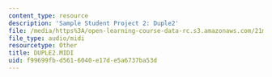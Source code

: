 ```yaml
---
content_type: resource
description: 'Sample Student Project 2: Duple2'
file: /media/https%3A/open-learning-course-data-rc.s3.amazonaws.com/21m-113-developing-musical-structures-fall-2002/f99699fbd5616040e17de5a6737ba53d_DUPLE2.MIDI
file_type: audio/midi
resourcetype: Other
title: DUPLE2.MIDI
uid: f99699fb-d561-6040-e17d-e5a6737ba53d
---
```

